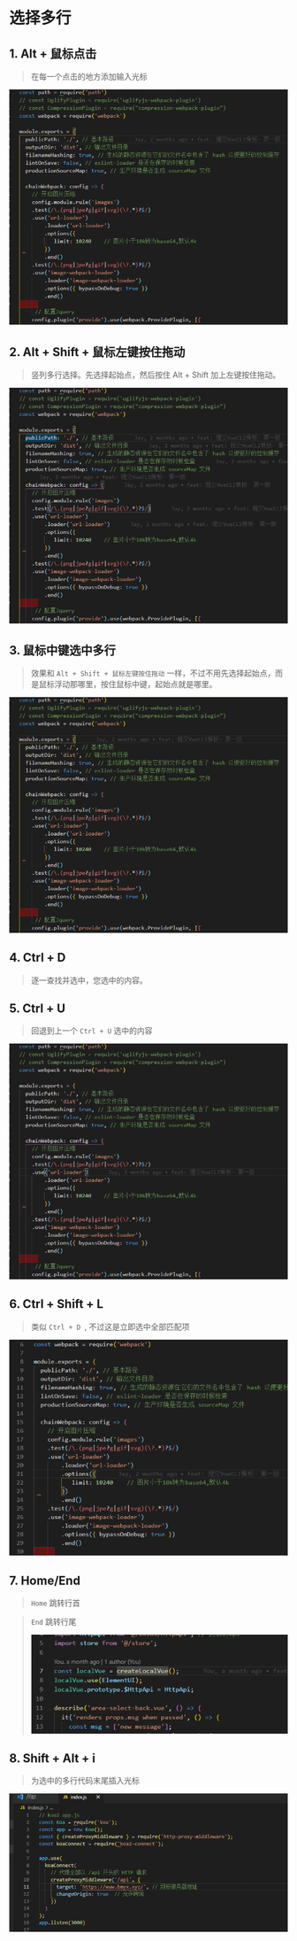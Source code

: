 # 选择多行

## 1. Alt + 鼠标点击

> 在每一个点击的地方添加输入光标

![](./images/1.gif)

## 2. Alt + Shift + 鼠标左键按住拖动

> 竖列多行选择。先选择起始点，然后按住 Alt + Shift 加上左键按住拖动。

![](./images/2.gif)

## 3. 鼠标中键选中多行

> 效果和 `Alt + Shift + 鼠标左键按住拖动` 一样，不过不用先选择起始点，而是鼠标浮动那哪里，按住鼠标中键，起始点就是哪里。

![](./images/鼠标中键按住拖动.gif)

## 4. Ctrl + D

> 逐一查找并选中，您选中的内容。

## 5. Ctrl + U

> 回退到上一个 `Ctrl + U` 选中的内容

![](./images/4.gif)

## 6. Ctrl + Shift + L

> 类似 `Ctrl + D `, 不过这是立即选中全部匹配项

![](./images/5.gif)

## 7. Home/End

> `Home` 跳转行首

> `End` 跳转行尾
>
> ![请添加图片描述](./images/983d107b4b69aceab14bdeeab34c8e77.gif)

## 8. Shift + Alt + i

> 为选中的多行代码末尾插入光标

![在这里插入图片描述](./images/d9e3cbb185f0c2df9571ad3ad877eed7.gif)

